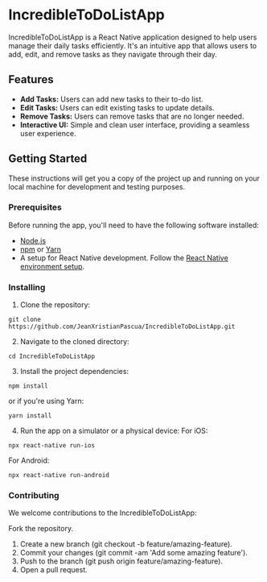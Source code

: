 # IncredibleToDoListApp

IncredibleToDoListApp is a React Native application designed to help users manage their daily tasks efficiently. It's an intuitive app that allows users to add, edit, and remove tasks as they navigate through their day.

## Features

- **Add Tasks:** Users can add new tasks to their to-do list.
- **Edit Tasks:** Users can edit existing tasks to update details.
- **Remove Tasks:** Users can remove tasks that are no longer needed.
- **Interactive UI:** Simple and clean user interface, providing a seamless user experience.

## Getting Started

These instructions will get you a copy of the project up and running on your local machine for development and testing purposes.

### Prerequisites

Before running the app, you'll need to have the following software installed:

- [Node.js](https://nodejs.org/)
- [npm](https://npmjs.com/) or [Yarn](https://yarnpkg.com/)
- A setup for React Native development. Follow the [React Native environment setup](https://reactnative.dev/docs/environment-setup).

### Installing

1. Clone the repository:
  ```
  git clone https://github.com/JeanXristianPascua/IncredibleToDoListApp.git
  ```

2. Navigate to the cloned directory:
  ```
  cd IncredibleToDoListApp
  ```

3. Install the project dependencies:
  ```
  npm install
  ```
  or if you're using Yarn:
  ```
  yarn install
  ```

4. Run the app on a simulator or a physical device:
  For iOS:
  ```
  npx react-native run-ios
  ```
  For Android:
  ```
  npx react-native run-android
  ```

### Contributing
We welcome contributions to the IncredibleToDoListApp:

Fork the repository.
1. Create a new branch (git checkout -b feature/amazing-feature).
2. Commit your changes (git commit -am 'Add some amazing feature').
3. Push to the branch (git push origin feature/amazing-feature).
4. Open a pull request.
